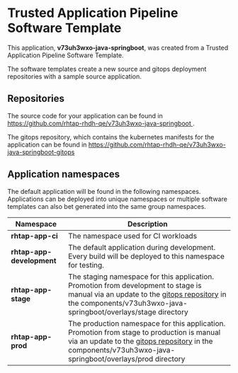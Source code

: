 # Trusted Application Pipeline Software Template

This application, **v73uh3wxo-java-springboot**, was created from a Trusted Application Pipeline Software Template.

The software templates create a new source and gitops deployment repositories with a sample source application. 

## Repositories

The source code for your application can be found in [https://github.com/rhtap-rhdh-qe/v73uh3wxo-java-springboot ](https://github.com/rhtap-rhdh-qe/v73uh3wxo-java-springboot ).
 
The gitops repository, which contains the kubernetes manifests for the application can be found in 
[https://github.com/rhtap-rhdh-qe/v73uh3wxo-java-springboot-gitops ](https://github.com/rhtap-rhdh-qe/v73uh3wxo-java-springboot-gitops ) 

## Application namespaces 

The default application will be found in the following namespaces. Applications can be deployed into unique namespaces or multiple software templates can also bet generated into the same group namespaces.  

|  Namespace   |  Description   |  
| -------- | -------- |
| **rhtap-app-ci** | The namespace used for CI workloads |
| **rhtap-app-development** | The default application during development. Every build will be deployed to this namespace for testing. |
| **rhtap-app-stage** | The staging namespace for this application. Promotion from development to stage is manual via an update to the [gitops repository](https://github.com/rhtap-rhdh-qe/v73uh3wxo-java-springboot-gitops ) in the components/v73uh3wxo-java-springboot/overlays/stage directory |
| **rhtap-app-prod** | The production namespace for this application. Promotion from stage to production is manual via an update to the [gitops repository](https://github.com/rhtap-rhdh-qe/v73uh3wxo-java-springboot-gitops ) in the components/v73uh3wxo-java-springboot/overlays/prod directory |